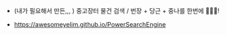 - (내가 필요해서 만든,,, ) 중고장터 물건 검색 / 번장 + 당근 + 중나를 한번에 💫💁‍♀️!

- <a href="https://awesomeyelim.github.io/PowerSearchEngine" target="_blank"> https://awesomeyelim.github.io/PowerSearchEngine </a>
